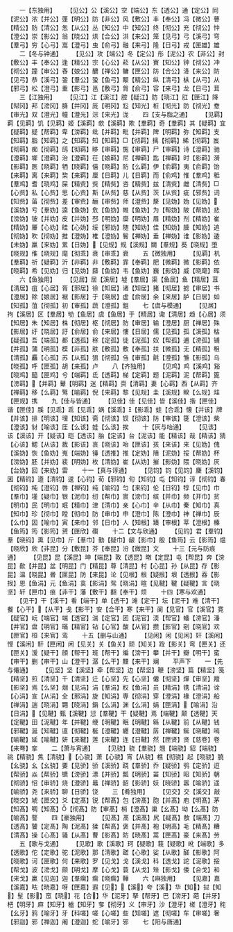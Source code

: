 <!-- { "loadSidebar": true } -->
　　一【东独用】
　　【见公】公【溪公】空【端公】东【透公】通【定公】同【泥公】浓【并公】蓬【明公】防【非公】风【敷公】丰【奉公】冯【微公】瞢【精公】防【清公】怱【从公】丛【知公】中【知公】终【彻公】充【彻公】忡【澄公】崇【影公】翁【晓公】烘【合公】洪【来公】笼【见弓】弓【溪弓】穹【羣弓】穷【心弓】嵩【澄弓】虫【俞弓】融【来弓】隆【日弓】戎【匣雄】雄
　　二【冬与钟通】
　　【见公】攻【端公】冬【定公】彤【泥公】农【非公】封【敷公】丰【奉公】逢【精公】宗【心公】菘【从公】賨【知公】钟【彻公】冲【彻公】蹱【审公】舂【娘公】醲【禅公】鳙【匣公】防【合公】洚【来公】防【见弓】恭【溪弓】銎【羣公】蛩【鱼弓】颙【精公】纵【清弓】枞【从弓】从【邪弓】松【澄弓】重【影弓】邕【敷弓】胷【俞弓】容【来弓】龙【日弓】茸
　　三【江独用】
　　【见江】江【溪江】腔【疑江】防【晓江】肛【匣江】降【幇冈】邦【滂冈】胮【并冈】厐【明冈】尨【知光】桩【彻光】防【彻光】憃【审光】双【澄光】幢【澄光】淙【来光】泷
　　四【支与脂之通】
　　【见羁】羁【见羁】饥【见羁】姬【溪羁】欹【溪羁】欺【羣羁】奇【羣羁】其【疑羁】宜【疑羁】疑【帮羁】卑【滂羁】纰【并羁】毗【并羁】陴【明羁】弥【知羁】支【知羁】脂【知羁】之【知羁】知【知羁】□【彻羁】摛【彻羁】絺【彻羁】蚩【彻羁】痴【彻羁】鸱【彻羁】眵【审羁】施【审羁】尸【审羁】诗【澄羁】驰【澄羁】墀【澄羁】治【澄羁】茌【娘羁】尼【禅羁】匙【禅羁】时【影羁】漪【影羁】医【晓羁】牺【晓羁】僖【晓羁】防【么羁】伊【俞羁】夷【俞羁】饴【来羁】离【来羁】棃【来羁】厘【日羁】儿【日羁】而【俞鸡】惟【羣鸡】秪【羣鸡】耆【晓鸡】屎【精赀】赀【精赀】咨【精赀】兹【清赀】雌【清赀】□【心赀】私【心赀】思【心赀】斯【从赀】慈【从赀】茨【从赀】疵【邪赀】词【知赀】菑【彻赀】差【审赀】酾【审赀】师【澄赀】漦【见妫】妫【见妫】【溪妫】亏【羣妫】逵【鱼妫】危【鱼妫】帷【鱼妫】为【帮妫】陂【帮妫】悲【滂妫】铍【并妫】皮【并妫】邳【明妫】糜【明妫】眉【精妫】剂【精妫】崔【精妫】厜【心妫】眭【心妫】绥【邪妫】随【知妫】佳【知妫】腄【知妫】追【彻妫】吹【彻妫】推【澄妫】椎【澄妫】鬌【禅妫】垂【禅妫】谁【影妫】逶【未妫】羸【来妫】累【日妫】【见规】规【溪规】闚【羣规】葵【晓规】堕【晓规】倠【晓规】麾【彻乖】衰【审乖】衰
　　五【微独用】
　　【见羁】机【羣羁】祈【疑羁】沂【非羁】非【敷羁】霏【奉羁】肥【微羁】微【影羁】依【晓羁】希【见妫】归【见妫】蘬【鱼妫】韦【鱼妫】巍【影妫】威【晓麾】晖
　　六【鱼独用】
　　【见居】居【溪居】墟【羣居】渠【鱼居】鱼【精居】苴【清居】疽【心居】胥【邪居】徐【知居】诸【知居】猪【彻居】摅【审居】书【澄居】除【娘居】裾【影居】于【晓居】虚【俞居】余【来居】胪【日居】如【知孤】菹【彻孤】初【审孤】蔬【澄孤】鉏
　　七【虞与模通】
　　【见居】拘【溪居】区【羣居】劬【鱼居】虞【鱼居】于【精居】诹【清居】趋【心居】须【知居】朱【知居】株【彻居】枢【彻居】防【审居】输【澄居】厨【禅居】殊【影居】纡【晓居】訏【俞居】俞【来居】慺【日居】儒【见孤】孤【溪孤】枯【疑孤】吾【端孤】都【透孤】稌【定孤】徒【泥孤】奴【帮孤】逋【滂孤】铺【并孤】蒲【明孤】模【非孤】肤【敷孤】敷【奉孤】扶【微孤】无【精孤】租【清孤】麤【心孤】苏【从孤】狙【彻孤】刍【审孤】毹【澄孤】雏【影孤】乌【晓孤】呼【匣孤】胡【来孤】卢
　　八【齐独用】
　　【见鸡】鸡【溪鸡】谿【晓鸡】醯【匣鸡】兮【端羁】氐【透羁】梯【定羁】题【泥羁】泥【帮羁】篦【滂羁】【并羁】鼙【明羁】迷【精羁】赍【清羁】妻【心羁】西【从羁】齐【禅羁】移【么羁】鹥【喻羁】倪【来羁】黎【见规】圭【溪规】睽【么规】烓【匣规】携
　　九【佳与皆通】
　　【见佳】佳【见佳】皆【溪佳】揩【匣佳】谐【匣佳】膎【见乖】乖【见乖】娲【溪乖】【影乖】蛙【合乖】懐【并该】牌【并该】排【明该】埋【知该】斋【彻该】钗【彻该】防【审该】簁【澄该】柴【澄该】豺【喻该】厓【么该】娃【么该】挨
　　十【灰与咍通】
　　【见该】该【溪该】开【疑该】皑【透该】胎【定该】台【泥该】能【精该】哉【精该】猜【心该】鳃【从该】裁【影该】哀【晓该】咍【匣该】孩【来该】来【见妫】傀【溪妫】恢【鱼妫】嵬【端妫】锤【透推】推【定妫】隤【泥妫】挼【帮妫】杯【滂妫】胚【并妫】裴【明妫】枚【清妫】崔【从妫】摧【影妫】隈【晓妫】灰【台妫】回【来妫】雷
　　十一【真与谆通】
　　【见钧】钧【见钧】麇【溪钧】囷【精钧】遵【清钧】逡【心钧】荀【邪钧】旬【知钧】屯【知钧】谆【彻钧】春【彻钧】杶【澄钧】唇【禅钧】纯【喻钧】匀【来钧】伦【日钧】犉【见巾】巾【羣巾】墐【疑巾】银【泥巾】纫【帮巾】賔【滂巾】缤【并巾】频【并巾】贫【明巾】民【明巾】珉【精巾】津【清巾】亲【心巾】辛【从巾】秦【知巾】真【知巾】珍【彻巾】瞠【彻巾】防【审巾】申【澄巾】陈【澄巾】神【禅巾】辰【么巾】因【喻巾】寅【来巾】邻【日巾】人【知根】臻【审根】莘【澄根】榛【鱼筠】筠【影筠】赟【匣欣】礥
　　十二【文与欣通】
　　【见钧】君【羣钧】羣【晓钧】熏【见巾】斤【羣巾】勤【疑巾】龈【影巾】殷【鱼筠】云【影筠】煴【晓欣】欣【非昆】分【敷昆】芬【奉昆】汾【微昆】文
　　十三【元与防痕通】
　　【见昆】昆【溪昆】坤【端昆】敦【透昆】暾【定昆】屯【帮昆】奔【滂昆】歕【并昆】盆【明昆】门【精昆】尊【清昆】村【心昆】孙【从昆】存【影昆】温【晓昆】昬【匣昆】防【来昆】论【见根】根【疑拫】垠【透拫】吞【影拫】恩【鱼涓】元【鱼涓】袁【影涓】鸳【晓涓】暄【见鞬】鞬【疑鞬】言【晓坚】轩【匣巾】痕【非干】藩【敷干】翻【奉干】烦
　　十四【寒与欢通】
　　【见干】干【溪干】看【端干】单【透干】滩【定干】坛【泥干】难【清干】餐【心干】【从干】戋【影干】安【合干】寒【来干】阑【见官】官【溪官】寛【疑官】岏【端官】端【透官】湍【定官】团【泥官】渜【帮官】蟠【滂官】潘【并官】盘【明官】暪【精官】钻【心官】酸【从官】攒【影官】剜【晓官】欢【匣官】桓【来官】鸾
　　十五【删与山通】
　　【见闲】闲【见闲】奸【溪闲】悭【溪闲】馯【匣闲】闲【见关】关【鱼关】顽【知关】跧【影关】弯【匣关】还【匣关】湲【疑干】顔【帮干】班【帮干】斒【滂干】攀【并干】瓣【明干】蛮【审干】删【审干】山【澄干】潺【么干】黫【来干】斓
　　平声下
　　一【先与僊通】
　　【见坚】坚【溪坚】牵【帮坚】边【帮坚】鞭【滂坚】篇【精坚】笺【精坚】煎【清坚】千【清坚】迁【心坚】先【心坚】僊【彻坚】燀【审坚】羶【影坚】焉【么坚】烟【见涓】涓【羣涓】权【鱼涓】员【精涓】镌【清涓】诠【心涓】宣【从涓】全【邪涓】旋【知涓】専【彻涓】穿【澄涓】椽【澄涓】船【禅涓】遄【晓涓】翾【晓涓】鋗【么涓】渊【么涓】娟【匣涓】【喻涓】沿【日涓】【见鞬】甄【溪鞬】愆【羣鞬】干【疑鞬】焉【端鞬】颠【透鞬】天【定鞬】田【泥鞬】年【并鞬】缏【明鞬】眠【明鞬】緜【从鞬】前【从鞬】钱【邪鞬】涎【知鞬】邅【彻鞬】梴【澄鞬】纒【澄鞬】孱【禅鞬】鋋【晓鞬】嘕【喻鞬】延【喻鞬】妍【来鞬】莲【来鞬】连【日鞬】然【匣贤】贤【慈卷】卷【来弮】挛
　　二【萧与宵通】
　　【见骁】骁【羣骁】翘【端骁】貂【端骁】祧【精骁】焦【清骁】【心骁】萧【心骁】宵【从骁】樵【彻骁】起【晓骁】膮【幺骁】幺【幺骁】要【见骄】骄【溪骄】跷【羣骄】乔【疑骄】鸮【定骄】迢【帮骄】焱【帮骄】镳【滂骄】漂【并骄】瓢【明骄】苖【知骄】昭【知骄】朝【彻骄】怊【审骄】烧【澄骄】鼂【禅骄】韶【影骄】妖【晓骄】嚣【喻骄】遥【喻骄】尧【来骄】聊【日骄】饶
　　三【肴独用】
　　【见交】交【溪交】敲【晓交】虓【匣交】爻【定髙】锐【帮髙】包【滂髙】胞【并髙】庖【明髙】茅【知髙】啁【知髙】【彻髙】防【审髙】梢【澄髙】巢【幺髙】坳【么髙】防【喻髙】謷
　　四【豪独用】
　　【见髙】髙【溪髙】尻【疑髙】敖【端髙】刀【透髙】饕【定髙】陶【泥髙】猱【帮髙】褒【并髙】袍【明髙】毛【精髙】糟【清髙】操【心髙】骚【从髙】曹【影髙】防【晓髙】蒿【匣髙】豪【来髙】劳
　　五【歌与戈通】
　　【见歌】歌【溪歌】珂【疑歌】莪【疑歌】吪【端歌】多【透歌】佗【定歌】驼【泥歌】那【清歌】蹉【心歌】娑【从歌】醝【影歌】阿【晓歌】诃【匣歌】何【来歌】罗【见戈】戈【溪戈】科【透戈】詑【泥歌】挼【帮戈】波【滂戈】颇【明戈】摩【心戈】蓑【从戈】矬【影戈】倭【合戈】和【来戈】驘【见迦】迦【羣瘸】瘸【晓瘸】鞾
　　六【麻独用】
　　【见嘉】嘉【溪嘉】呿【晓嘉】呀【匣嘉】遐【见】【溪】夸【溪】华【知】挝【知】髽【影】窊【晓】花【合】华【泥牙】拏【帮牙】巴【滂牙】葩【并牙】杷【明牙】麻【知牙】樝【知牙】奓【彻牙】义【审牙】沙【澄牙】槎【澄牙】秺【幺牙】鸦【喻牙】牙【科嗟】嗟【心嗟】些【知嗟】遮【彻嗟】车【审嗟】奢【邪迦】邪【禅迦】阇【澄迦】蛇【喻牙】邪
　　七【阳与唐通】
